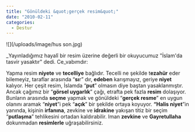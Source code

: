 ```yaml
---
title: "Gönüldeki &quot;gerçek resim&quot;"
date: "2010-02-11"
categories: 
  - Destur
---
```


![](/uploads/image/hus son.jpg)

_Yayınladığımız hayalî bir resim üzerine değerli bir okuyucumuz "İslam'da tasvir yasaktır" dedi. Ce_vabımdır:  
  
Yapma resim **niyete** ve **tecelliye** bağlıdır. Tecelli ne şekilde t**ezahür** eder bilemeyiz, taraflar arasında “**sı**r” dır, **edeben** karışmayız, geriye **niyet** kalıyor. Her çeşit resim, İslamda “**put**” olmasın diye baştan yasaklanmıştır. Ancak çağımız bir “**görsel uygarlık**” çağı, etrafta pek fazla **resim** dolaşıyor. Bunların arasında **seçme** yapmak ve gönüldeki “**gerçek resme**” en uygun olanını aramak “**niyet**”i pek “**açık**” bir şekilde ortaya koyuyor. **“Halis niyet**”in yanında, kişinin **irfanına**, zevkine ve **idrakine** yakışan titiz bir seçim “**putlaşma**” tehlikesini ortadan kaldırabilir. Iman **zevkine** ve **Gayretullaha** dokunmadan **resimlerle** uğraşabilirsiniz.
